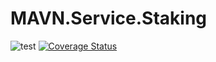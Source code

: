 # MAVN.Service.Staking 

![test](https://github.com/OpenMAVN/MAVN.Service.Staking/workflows/test/badge.svg)
[![Coverage Status](https://coveralls.io/repos/github/OpenMAVN/MAVN.Service.Staking/badge.svg?branch=master)](https://coveralls.io/github/OpenMAVN/MAVN.Service.Staking?branch=master)
